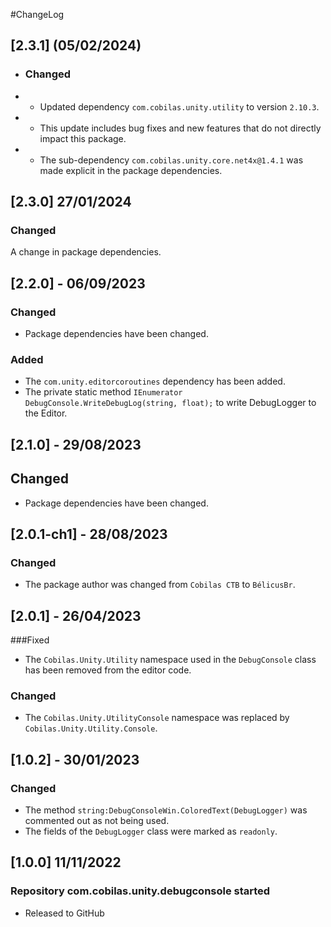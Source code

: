 #ChangeLog
## [2.3.1] (05/02/2024)
- ### Changed
- - Updated dependency `com.cobilas.unity.utility` to version `2.10.3`.
- - This update includes bug fixes and new features that do not directly impact this package.
- - The sub-dependency `com.cobilas.unity.core.net4x@1.4.1` was made explicit in the package dependencies.
## [2.3.0] 27/01/2024
### Changed
A change in package dependencies.
## [2.2.0] - 06/09/2023
### Changed
- Package dependencies have been changed.
### Added
- The `com.unity.editorcoroutines` dependency has been added.
- The private static method `IEnumerator DebugConsole.WriteDebugLog(string, float);`
to write DebugLogger to the Editor.
## [2.1.0] - 29/08/2023
## Changed
- Package dependencies have been changed.
## [2.0.1-ch1] - 28/08/2023
### Changed
- The package author was changed from `Cobilas CTB` to `BélicusBr`.
## [2.0.1] - 26/04/2023
###Fixed
- The `Cobilas.Unity.Utility` namespace used in the `DebugConsole` class has been removed from the editor code.
### Changed
- The `Cobilas.Unity.UtilityConsole` namespace was replaced by `Cobilas.Unity.Utility.Console`.
## [1.0.2] - 30/01/2023
### Changed
- The method `string:DebugConsoleWin.ColoredText(DebugLogger)` was commented out as not being used.
- The fields of the `DebugLogger` class were marked as `readonly`.

## [1.0.0] 11/11/2022
### Repository com.cobilas.unity.debugconsole started
- Released to GitHub
